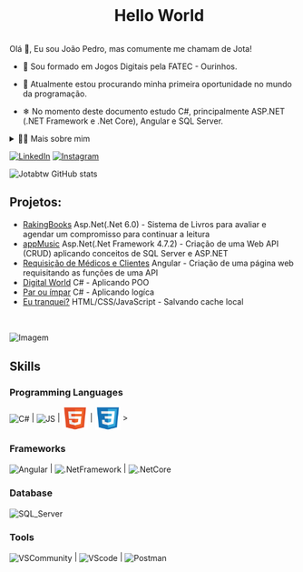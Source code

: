 <!--título-->
<div id="user-content-toc">
  <ul align="center">
    <summary><h1 style="display: inline-block">Hello World</h1></summary>
</div>

<!-- Presentation -->
<p>
  Olá 👋, Eu sou João Pedro, mas comumente me chamam de Jota!

  - 🌱 Sou formado em Jogos Digitais pela FATEC - Ourinhos.
    
  - 🔭 Atualmente estou procurando minha primeira oportunidade no mundo da programação.

  - ❄ No momento deste documento estudo C#, principalmente ASP.NET (.NET Framework e .Net Core), Angular e SQL Server.
</p>

<!-- Dropdown -->
<details>
  <summary>👨‍💻 Mais sobre mim</summary>
  
  - 💬 Olá! Contarei um pouco sobre mim. Comecei minha jornada me aprofundando em desenhos técnicos e eventualmente acabei indo para arte digital no qual passei por um processo de aprendizagem gratificante e trabalhando com comissões. Enquanto eu aprendia mais sobre técnicas de desenho, modelagem e animação, cursava Jogos Digitais na instituição da FATEC, durante esse período, encontrei espaço na área de tecnologia com a empresa Webby Internet. Comecei a me interessar pela parte de rede e segurança no trabalho, qual também me despertou o interesse em programação e desenvolvimento, área qual atualmente foco meus estudos.

  - 🌙 Eu gosto de refletir sobre a vida, o que nos move e como pensamos como ser humano, mas ao mesmo tempo, há momentos que gosto de não pensar em nada. Ler livros e mangás, assistir anime, escutar o Pedro Loss (Ciência todo dia) e o Pedro Calabrez (NeuroVox) fazem parte do meu dia, por falar em parte do meu dia, no final de 2022 conheci uma das melhores coisas, a academia, um momento pra escutar música, estar comigo mesmo e é simplesmente maravilhoso :D 
</details>

<!-- Links -->
[![LinkedIn](https://img.shields.io/badge/LinkedIn-0077B5?style=for-the-badge&logo=linkedin&logoColor=white)](https://www.linkedin.com/in/jo%C3%A3o-pedro-bernardino-75931019a/)
[![Instagram](https://img.shields.io/badge/Instagram-E4405F?style=for-the-badge&logo=instagram&logoColor=white)](https://www.instagram.com/btwjota/)

![Jotabtw GitHub stats](https://github-readme-stats.vercel.app/api?username=justanotherjota&theme=tokyonight&show_icons=true)

## Projetos:
- [RakingBooks](https://github.com/jotabtw/RatingBooks) Asp.Net(.Net 6.0) - Sistema de Livros para avaliar e agendar um compromisso para continuar a leitura
- [appMusic](https://github.com/jotabtw/appMusic/) Asp.Net(.Net Framework 4.7.2) - Criação de uma Web API (CRUD) aplicando conceitos de SQL Server e ASP.NET
- [Requisição de Médicos e Clientes](https://github.com/jotabtw/Sistema_Cliente_Medico_Angular/tree/main) Angular - Criação de uma página web requisitando as funções de uma API
- [Digital World](https://github.com/jotabtw/Digital_World) C# - Aplicando POO
- [Par ou ímpar](https://github.com/jotabtw/par_ou_impar) C# - Aplicando logíca
- [Eu tranquei?](https://github.com/jotabtw/EuTranquei) HTML/CSS/JavaScript - Salvando cache local




<!-- GIF -->
<br>
<p align="left">
  <img align="center" src="https://github.com/jotabtw/jotabtw/blob/main/Assets/e7d2bd61228185.5a67a07360e75.gif" alt="Imagem">  
</p>


## Skills
<!-- Skills: Programming Languages -->
  <div style="flex-basis: 48%;">
    <h3>Programming Languages</h3>
      <img align="center" alt="C#" height="40" width="35" src="https://seeklogo.com/images/C/c-sharp-c-logo-02F17714BA-seeklogo.com.png"> |
      <img align="center" alt="JS" height="40" width="40" src="https://upload.wikimedia.org/wikipedia/commons/6/6a/JavaScript-logo.png"> |
      <img align="center" alt="HTML" height="40" width="45" src="https://raw.githubusercontent.com/devicons/devicon/master/icons/html5/html5-original.svg"> |
      <img align="center" alt="CSS" height="40" width="45" src="https://raw.githubusercontent.com/devicons/devicon/master/icons/css3/css3-original.svg">
>
   </div>

  <div style="flex-basis: 48%;">
    <h3>Frameworks</h3>
      <img align="center" alt="Angular" height="45" width="45" src="https://upload.wikimedia.org/wikipedia/commons/thumb/c/cf/Angular_full_color_logo.svg/768px-Angular_full_color_logo.svg.png"> |
      <img align="center" alt=".NetFramework" height="45" width="45" src="https://www.instalki.pl/wp-content/uploads/program/icons/unnamed-6.png"> |
      <img align="center" alt=".NetCore" height="45" width="45" src="https://upload.wikimedia.org/wikipedia/commons/e/ee/.NET_Core_Logo.svg"> 
    </div>
    
  <div style="flex-basis: 48%;">
    <h3>Database</h3>
       <img align="center" height="30" alt="SQL_Server" src="https://img.shields.io/badge/Microsoft%20SQL%20Server-CC2927?style=for-the-badge&logo=microsoft%20sql%20server&logoColor=white"> 
    </div>

  <div style="flex-basis: 48%;">
    <h3>Tools</h3>
      <img align="center" alt="VSCommunity" height="44" width="42" src="https://images-eds-ssl.xboxlive.com/image?url=4rt9.lXDC4H_93laV1_eHHFT949fUipzkiFOBH3fAiZZUCdYojwUyX2aTonS1aIwMrx6NUIsHfUHSLzjGJFxxr4dH.og8l0VK7ZT_RROCKfE9DsKvMyNlXcrGNhjyVdZVDnlLtjhiH3XudrX9fWg5nNgvv79ZqX1qx9y7dQ0d_Y-&format=source"> |
      <img align="center" alt="VScode" height="30" width="40" src="https://cdn.jsdelivr.net/gh/devicons/devicon/icons/vscode/vscode-original.svg"> |
      <img align="center" alt="Postman" height="30" width="40" src="https://cdn.worldvectorlogo.com/logos/postman.svg">
  </div>

